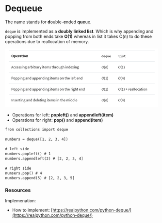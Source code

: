 # Dequeue

The name stands for **d**ouble-**e**nded **que**ue.

`deque` is implemented as a **doubly linked list**. Which is why appending and popping from both ends take **O(1)** whereas in list it takes O(n) to do these operations due to reallocation of memory.

![](../../.gitbook/assets/image.png)

* Operations for left: **popleft()** and **appendleft(item)**
* Operations for right: **pop()** and **append(item)**&#x20;

```
from collections import deque

numbers = deque([1, 2, 3, 4])

# left side
numbers.popleft() # 1
numbers.appendleft(2) # [2, 2, 3, 4]

# right side
numsers.pop() # 4
numbers.append(5) # [2, 2, 3, 5] 
```

### Resources

Implemenation:

* How to implement: [https://realpython.com/python-deque/](https://realpython.com/python-deque/)
